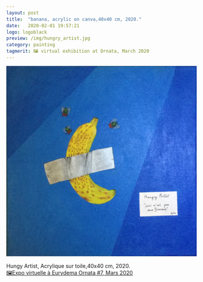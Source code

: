 ```yaml
---
layout: post
title:  "banana, acrylic on canva,40x40 cm, 2020."
date:   2020-02-01 19:57:21
logo: logoblack
preview: /img/hungry_artist.jpg
category: painting
tagmerit: 🖼 virtual exhibition at Ornata, March 2020
---
```


![Picture 1](/img/hungry_artist.jpg) 


Hungy Artist, Acrylique sur toile,40x40 cm, 2020.    
<a href="#" class="tag">🖼Expo virtuelle à Eurydema Ornata #7, Mars 2020 </a>